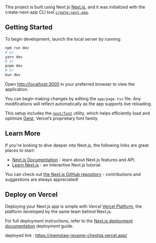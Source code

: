 This project is built using Next.js [Next.js](https://nextjs.org), and it was initialized with the create-next-app CLI tool [`create-next-app`](https://nextjs.org/docs/app/api-reference/cli/create-next-app).

## Getting Started

To begin development, launch the local server by running:

```bash
npm run dev
# or
yarn dev
# or
pnpm dev
# or
bun dev
```

Open [http://localhost:3000](http://localhost:3000) in your preferred browser to view the application.

You can begin making changes by editing the `app/page.tsx` file. Any modifications will reflect automatically as the app supports live reloading.

This setup includes the [`next/font`](https://nextjs.org/docs/app/building-your-application/optimizing/fonts) utility, which helps efficiently load and optimize [Geist](https://vercel.com/font), Vercel’s proprietary font family.

## Learn More

If you're looking to dive deeper into Next.js, the following links are great places to start:

- [Next.js Documentation](https://nextjs.org/docs) - learn about Next.js features and API.
- [Learn Next.js](https://nextjs.org/learn) - an interactive Next.js tutorial.

You can check out [the Next.js GitHub repository](https://github.com/vercel/next.js) - contributions and suggestions are always appreciated!

## Deploy on Vercel

Deploying your Next.js app is simple with Vercel [Vercel Platform](https://vercel.com/new?utm_medium=default-template&filter=next.js&utm_source=create-next-app&utm_campaign=create-next-app-readme), the platform developed by the same team behind Next.js.

For full deployment instructions, refer to the [Next.js deployment documentation](https://nextjs.org/docs/app/building-your-application/deploying) deployment guide.

deployed link : https://memotag-revamp-cheshta.vercel.app/

